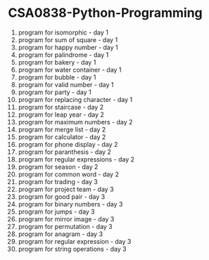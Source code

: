 # CSA0838-Python-Programming
1. program for isomorphic - day 1
2. program for sum of square - day 1
3. program for happy number - day 1
4. program for palindrome - day 1
5. program for bakery - day 1
6. program for water container - day 1
7. program for bubble - day 1
8. program for valid number - day 1
9. program for party - day 1
10. program for replacing character - day 1
1. program for staircase - day 2
2. program for leap year - day 2
3. program for maximum numbers - day 2
4. program for merge list - day 2
5. program for calculator - day 2
6. program for phone display - day 2
7. program for paranthesis - day 2
8. program for regular expressions - day 2
9. program for season - day 2
10. program for common word - day 2
1. program for trading - day 3
2. program for project team - day 3
3. program for good pair - day 3
4. program for binary numbers - day 3
5. program for jumps - day 3
6. program for mirror image - day 3
7. program for permutation - day 3
8. program for anagram - day 3
9. program for regular expression - day 3
10. program for string operations - day 3
